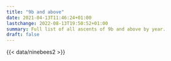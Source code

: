 ```yaml
---
title: "9b and above"
date: 2021-04-13T11:46:24+01:00
lastchange: 2022-08-13T19:50:52+01:00
summary: Full list of all ascents of 9b and above by year.
draft: false
---
```


{{< data/ninebees2 >}}